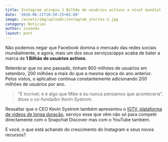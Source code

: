 ```yaml
---
title: Instagram atingiu 1 Bilhão de usuários activos a nível mundial
date: '2018-06-21T10:50:25+02:00'
image: /assets/img/uploads/instagram_stories-2.jpg
category: Noticias
author: zinenda
layout: post
---
```

Não podemos negar que Facebook domina o mercado das redes sociais mundialmente, e agora, mais um dos seus serviços/apps acaba de bater a marca de **1 Bilhão de usuários activos**.

Relembrar que no ano passado, tinham 800 milhões de usuários em setembro, 200 milhões a mais do que a mesma época do ano anterior. Pelos vistos, o aplicativo continua constantemente adicionando 200 milhões de usuários por ano.

> "É incrível, e é algo que Mike e eu nunca pensamos que aconteceria", disse o co-fundador Kevin Systrom.

Ressaltar que o CEO Kevin Systrom também apresentou o [IGTV, plataforma de videos de longa duração](https://maning.tech/noticias/2018/06/21/instagram-apresenta-oficialmente-o-igtv-plataforma-de-videos-de-longa-dura%C3%A7%C3%A3o/), serviço esse que vêm não só para competir directamente com o Snapchat Discover mas com o YouTube também.



E você, o que está achando do crescimento do Instagram e seus novos recursos?
